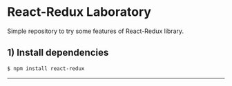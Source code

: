 # React-Redux Laboratory

Simple repository to try some features of React-Redux library.

## 1) Install dependencies

```bash
$ npm install react-redux
```

---
